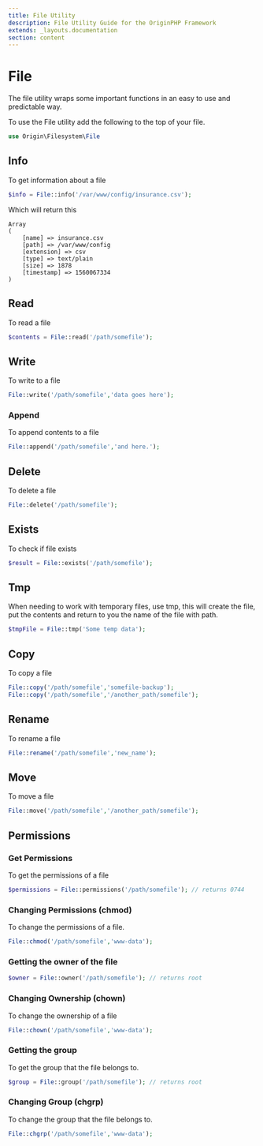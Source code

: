 ```yaml
---
title: File Utility
description: File Utility Guide for the OriginPHP Framework
extends: _layouts.documentation
section: content
---
```

# File

The file utility wraps some important functions in an easy to use and predictable way.

To use the File utility add the following to the top of your file.

```php
use Origin\Filesystem\File
```

## Info

To get information about a file

```php
$info = File::info('/var/www/config/insurance.csv');
```

Which will return this

```
Array
(
    [name] => insurance.csv
    [path] => /var/www/config
    [extension] => csv
    [type] => text/plain
    [size] => 1878
    [timestamp] => 1560067334
)
```

## Read

To read a file

```php
$contents = File::read('/path/somefile');
```

## Write

To write to a file


```php
File::write('/path/somefile','data goes here');
```

### Append

To append contents to a file

```php
File::append('/path/somefile','and here.');
```

## Delete

To delete a file

```php
File::delete('/path/somefile');
```

## Exists

To check if file exists

```php
$result = File::exists('/path/somefile');
```

## Tmp

When needing to work with temporary files, use tmp, this will create the file, put the contents and return to you the name of the file with path.

```php
$tmpFile = File::tmp('Some temp data');
```

## Copy

To copy a file

```php
File::copy('/path/somefile','somefile-backup');
File::copy('/path/somefile','/another_path/somefile');
```

## Rename

To rename a file

```php
File::rename('/path/somefile','new_name');
```

## Move

To move a file

```php
File::move('/path/somefile','/another_path/somefile');
```

## Permissions

### Get Permissions

To get the permissions of a file

```php
$permissions = File::permissions('/path/somefile'); // returns 0744
```

### Changing Permissions (chmod)

To change the permissions of a file.

```php
File::chmod('/path/somefile','www-data');
```

### Getting the owner of the file

```php
$owner = File::owner('/path/somefile'); // returns root
```

### Changing Ownership (chown)

To change the ownership of a file

```php
File::chown('/path/somefile','www-data');
```

### Getting the group

To get the group that the file belongs to.

```php
$group = File::group('/path/somefile'); // returns root
```

### Changing Group (chgrp)

To change the group that the file belongs to.

```php
File::chgrp('/path/somefile','www-data');
```